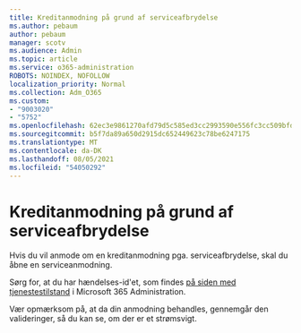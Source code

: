 ```yaml
---
title: Kreditanmodning på grund af serviceafbrydelse
ms.author: pebaum
author: pebaum
manager: scotv
ms.audience: Admin
ms.topic: article
ms.service: o365-administration
ROBOTS: NOINDEX, NOFOLLOW
localization_priority: Normal
ms.collection: Adm_O365
ms.custom:
- "9003020"
- "5752"
ms.openlocfilehash: 62ec3e9861270afd79d5c585ed3cc2993590e556fc3cc509bfda3e5d28850f0c
ms.sourcegitcommit: b5f7da89a650d2915dc652449623c78be6247175
ms.translationtype: MT
ms.contentlocale: da-DK
ms.lasthandoff: 08/05/2021
ms.locfileid: "54050292"
---
```

# <a name="credit-request-due-to-a-service-outage"></a>Kreditanmodning på grund af serviceafbrydelse

Hvis du vil anmode om en kreditanmodning pga. serviceafbrydelse, skal du åbne en serviceanmodning.

Sørg for, at du har hændelses-id'et, som findes [på siden med tjenestestilstand](https://docs.microsoft.com/office365/enterprise/view-service-health) i Microsoft 365 Administration.

Vær opmærksom på, at da din anmodning behandles, gennemgår den valideringer, så du kan se, om der er et strømsvigt.

